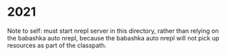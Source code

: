 # 2021

Note to self: must start nrepl server in this directory,
rather than relying on the babashka auto nrepl,
because the babashka auto nrepl will not pick up resources as part of the classpath.
